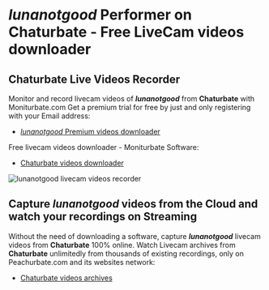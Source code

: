 # _lunanotgood_ Performer on Chaturbate - Free LiveCam videos downloader

## Chaturbate Live Videos Recorder

Monitor and record livecam videos of **_lunanotgood_** from **Chaturbate** with Moniturbate.com
Get a premium trial for free by just and only registering with your Email address:
* [_lunanotgood_ Premium videos downloader](https://moniturbate.com/request-demo-licence-key.html)

Free livecam videos downloader - Moniturbate Software:
* [Chaturbate videos downloader](https://moniturbate.com/moniturbate-download-software.html)

![_lunanotgood_ livecam videos recorder](https://peachurnet.com/templates/moniturbate-software.png)


## Capture _lunanotgood_ videos from the Cloud and watch your recordings on Streaming

Without the need of downloading a software, capture **_lunanotgood_** livecam videos from **Chaturbate** 100% online.
Watch Livecam archives from **Chaturbate** unlimitedly from thousands of existing recordings, only on Peachurbate.com and its websites network:
* [Chaturbate videos archives](https://peachurnet.com/)
